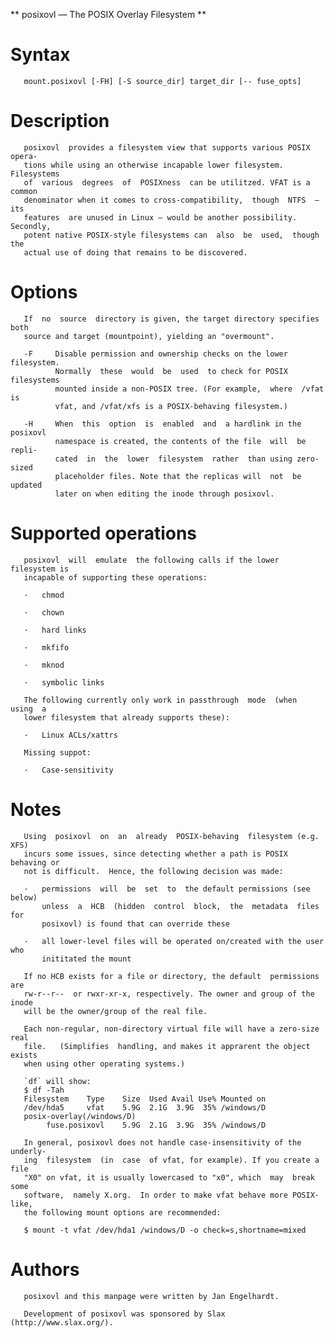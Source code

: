 ** posixovl — The POSIX Overlay Filesystem **


Syntax
======

       mount.posixovl [-FH] [-S source_dir] target_dir [-- fuse_opts]

Description
===========

       posixovl  provides a filesystem view that supports various POSIX opera‐
       tions while using an otherwise incapable lower filesystem.  Filesystems
       of  various  degrees  of  POSIXness  can be utilitzed. VFAT is a common
       denominator when it comes to cross-compatibility,  though  NTFS  —  its
       features  are unused in Linux — would be another possibility. Secondly,
       potent native POSIX-style filesystems can  also  be  used,  though  the
       actual use of doing that remains to be discovered.

Options
=======

       If  no  source  directory is given, the target directory specifies both
       source and target (mountpoint), yielding an "overmount".

       -F     Disable permission and ownership checks on the lower filesystem.
              Normally  these  would  be  used  to check for POSIX filesystems
              mounted inside a non-POSIX tree. (For example,  where  /vfat  is
              vfat, and /vfat/xfs is a POSIX-behaving filesystem.)

       -H     When  this  option  is  enabled  and  a hardlink in the posixovl
              namespace is created, the contents of the file  will  be  repli‐
              cated  in  the  lower  filesystem  rather  than using zero-sized
              placeholder files. Note that the replicas will  not  be  updated
              later on when editing the inode through posixovl.

Supported operations
====================

       posixovl  will  emulate  the following calls if the lower filesystem is
       incapable of supporting these operations:

       ·   chmod

       ·   chown

       ·   hard links

       ·   mkfifo

       ·   mknod

       ·   symbolic links

       The following currently only work in passthrough  mode  (when  using  a
       lower filesystem that already supports these):

       ·   Linux ACLs/xattrs

       Missing suppot:

       ·   Case-sensitivity

Notes
=====

       Using  posixovl  on  an  already  POSIX-behaving  filesystem (e.g. XFS)
       incurs some issues, since detecting whether a path is POSIX behaving or
       not is difficult.  Hence, the following decision was made:

       ·   permissions  will  be  set  to  the default permissions (see below)
           unless  a  HCB  (hidden  control  block,  the  metadata  files  for
           posixovl) is found that can override these

       ·   all lower-level files will be operated on/created with the user who
           inititated the mount

       If no HCB exists for a file or directory, the default  permissions  are
       rw-r--r--  or rwxr-xr-x, respectively. The owner and group of the inode
       will be the owner/group of the real file.

       Each non-regular, non-directory virtual file will have a zero-size real
       file.   (Simplifies  handling, and makes it apprarent the object exists
       when using other operating systems.)

       `df` will show:
       $ df -Tah
       Filesystem    Type    Size  Used Avail Use% Mounted on
       /dev/hda5     vfat    5.9G  2.1G  3.9G  35% /windows/D
       posix-overlay(/windows/D)
            fuse.posixovl    5.9G  2.1G  3.9G  35% /windows/D

       In general, posixovl does not handle case-insensitivity of the underly‐
       ing  filesystem  (in  case  of vfat, for example). If you create a file
       "X0" on vfat, it is usually lowercased to "x0", which  may  break  some
       software,  namely X.org.  In order to make vfat behave more POSIX-like,
       the following mount options are recommended:

       $ mount -t vfat /dev/hda1 /windows/D -o check=s,shortname=mixed

Authors
=======

       posixovl and this manpage were written by Jan Engelhardt.

       Development of posixovl was sponsored by Slax (http://www.slax.org/).
